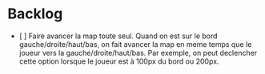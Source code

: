 # Backlog

- [ ] Faire avancer la map toute seul. Quand on est sur le bord gauche/droite/haut/bas, on fait avancer la map en meme temps que le joueur vers la gauche/droite/haut/bas. Par exemple, on peut declencher cette option lorsque le joueur est à 100px du bord ou 200px.